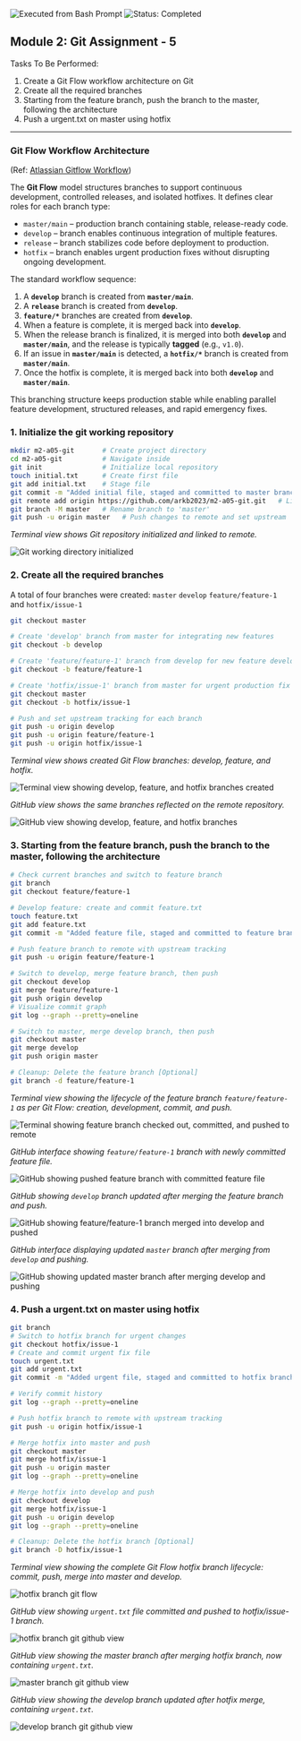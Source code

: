 ![Executed from Bash Prompt](https://img.shields.io/badge/Executed-Bash%20Prompt-green?logo=gnu-bash)
![Status: Completed](https://img.shields.io/badge/Status-Completed-brightgreen)

## Module 2: Git Assignment - 5

Tasks To Be Performed:  
1. Create a Git Flow workflow architecture on Git  
2. Create all the required branches  
3. Starting from the feature branch, push the branch to the master, following the architecture  
4. Push a urgent.txt on master using hotfix  
---

### Git Flow Workflow Architecture

(Ref: [Atlassian Gitflow Workflow](https://www.atlassian.com/git/tutorials/comparing-workflows/gitflow-workflow))

The **Git Flow** model structures branches to support continuous development, controlled releases, and isolated hotfixes. It defines clear roles for each branch type:

- `master/main` – production branch containing stable, release-ready code.
- `develop` – branch enables continuous integration of multiple features.
- `release` – branch stabilizes code before deployment to production.
- `hotfix` – branch enables urgent production fixes without disrupting ongoing development.

The standard workflow sequence:

1. A **`develop`** branch is created from **`master/main`**.  
2. A **`release`** branch is created from **`develop`**.  
3. **`feature/*`** branches are created from **`develop`**.  
4. When a feature is complete, it is merged back into **`develop`**.  
5. When the release branch is finalized, it is merged into both **`develop`** and **`master/main`**, and the release is typically **tagged** (e.g., `v1.0`).  
6. If an issue in **`master/main`** is detected, a **`hotfix/*`** branch is created from **`master/main`**.  
7. Once the hotfix is complete, it is merged back into both **`develop`** and **`master/main`**.

This branching structure keeps production stable while enabling parallel feature development, structured releases, and rapid emergency fixes.


### 1. Initialize the git working repository
```bash
mkdir m2-a05-git       # Create project directory
cd m2-a05-git          # Navigate inside
git init               # Initialize local repository
touch initial.txt      # Create first file
git add initial.txt    # Stage file
git commit -m "Added initial file, staged and committed to master branch"
git remote add origin https://github.com/arkb2023/m2-a05-git.git   # Link remote GitHub repo
git branch -M master   # Rename branch to 'master'
git push -u origin master   # Push changes to remote and set upstream

```


*Terminal view shows Git repository initialized and linked to remote.*

![`Git working directory initialized`](images/01-git-init-in-working-dir-linked-to-remote.png)

### 2. Create all the required branches

A total of four branches were created: `master` `develop` `feature/feature-1` and `hotfix/issue-1`

```bash
git checkout master

# Create 'develop' branch from master for integrating new features
git checkout -b develop

# Create 'feature/feature-1' branch from develop for new feature development
git checkout -b feature/feature-1

# Create 'hotfix/issue-1' branch from master for urgent production fix
git checkout master
git checkout -b hotfix/issue-1

# Push and set upstream tracking for each branch
git push -u origin develop
git push -u origin feature/feature-1
git push -u origin hotfix/issue-1
```


*Terminal view shows created Git Flow branches: develop, feature, and hotfix.*

![`Terminal view showing develop, feature, and hotfix branches created`](images/02-all-branches-created-remote.png)

*GitHub view shows the same branches reflected on the remote repository.*

![`GitHub view showing develop, feature, and hotfix branches`](images/02-all-branches-created-github-view.png)


### 3. Starting from the feature branch, push the branch to the master, following the architecture
```bash
# Check current branches and switch to feature branch
git branch
git checkout feature/feature-1

# Develop feature: create and commit feature.txt
touch feature.txt
git add feature.txt
git commit -m "Added feature file, staged and committed to feature branch"

# Push feature branch to remote with upstream tracking
git push -u origin feature/feature-1

# Switch to develop, merge feature branch, then push
git checkout develop
git merge feature/feature-1
git push origin develop
# Visualize commit graph
git log --graph --pretty=oneline

# Switch to master, merge develop branch, then push
git checkout master
git merge develop
git push origin master

# Cleanup: Delete the feature branch [Optional]
git branch -d feature/feature-1
```

*Terminal view showing the lifecycle of the feature branch `feature/feature-1` as per Git Flow: creation, development, commit, and push.*  

![Terminal showing feature branch checked out, committed, and pushed to remote](images/03-01-merge-feature-develop-master-terminal-view.png)  

*GitHub interface showing `feature/feature-1` branch with newly committed feature file.*  

![GitHub showing pushed feature branch with committed feature file](images/03-02-feature_file-committed-to-feature-branch.png)  

*GitHub showing `develop` branch updated after merging the feature branch and push.*  

![GitHub showing `feature/feature-1` branch merged into develop and pushed](images/03-03-feature-merged-into-develop-branch-github-view.png)  

*GitHub interface displaying updated `master` branch after merging from `develop` and pushing.*  

![GitHub showing updated master branch after merging develop and pushing](images/03-04-develop-merged-into-master-branch-pushed-github-view.png)  


### 4. Push a urgent.txt on master using hotfix
```bash
git branch
# Switch to hotfix branch for urgent changes
git checkout hotfix/issue-1
# Create and commit urgent fix file
touch urgent.txt
git add urgent.txt
git commit -m "Added urgent file, staged and committed to hotfix branch"

# Verify commit history
git log --graph --pretty=oneline

# Push hotfix branch to remote with upstream tracking
git push -u origin hotfix/issue-1

# Merge hotfix into master and push
git checkout master
git merge hotfix/issue-1
git push -u origin master
git log --graph --pretty=oneline

# Merge hotfix into develop and push
git checkout develop
git merge hotfix/issue-1
git push -u origin develop
git log --graph --pretty=oneline

# Cleanup: Delete the hotfix branch [Optional]
git branch -D hotfix/issue-1
```

*Terminal view showing the complete Git Flow hotfix branch lifecycle: commit, push, merge into master and develop.*

![`hotfix branch git flow`](images/04-01-merge-hotfix-develop-master.png)

*GitHub view showing `urgent.txt` file committed and pushed to hotfix/issue-1 branch.*

![`hotfix branch git github view`](images/04-02-urgent-file-pushed-to-hotfix-branch-github-view.png)


*GitHub view showing the master branch after merging hotfix branch, now containing `urgent.txt`.*

![`master branch git github view`](images/04-03-hostfix-merged-into-master-branch-github-view.png)


*GitHub view showing the develop branch updated after hotfix merge, containing `urgent.txt`.*

![`develop branch git github view`](images/04-04-hostfix-merged-into-develop-branch-github-view.png)
